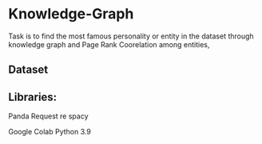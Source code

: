 # Knowledge-Graph

Task is to find the most famous personality or entity in the dataset through knowledge graph and Page Rank Coorelation among entities,

Dataset
---------------

Libraries:
----------------
Panda
Request
re
spacy

Google Colab
Python 3.9
